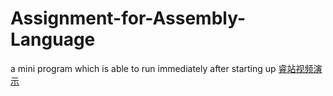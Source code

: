 # Assignment-for-Assembly-Language
a mini program which is able to run immediately after starting up
[睿站视频演示](https://www.bilibili.com/video/BV15L411w7kU?share_source=copy_web "反转了, 我不是嘉心糖, 我是雏草姬")
